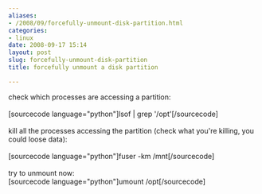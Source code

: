 ```yaml
---
aliases:
- /2008/09/forcefully-unmount-disk-partition.html
categories:
- linux
date: 2008-09-17 15:14
layout: post
slug: forcefully-unmount-disk-partition
title: forcefully unmount a disk partition

---
```


<p>
 check which processes are accessing a partition:
 <br/>
 <br/>
 [sourcecode language="python"]lsof | grep '/opt'[/sourcecode]
 <br/>
 <br/>
 kill all the processes accessing the partition (check what you're killing, you could loose data):
 <br/>
 <br/>
 [sourcecode language="python"]fuser -km /mnt[/sourcecode]
 <br/>
 <br/>
 try to unmount now:
 <br/>
 [sourcecode language="python"]umount /opt[/sourcecode]
</p>
